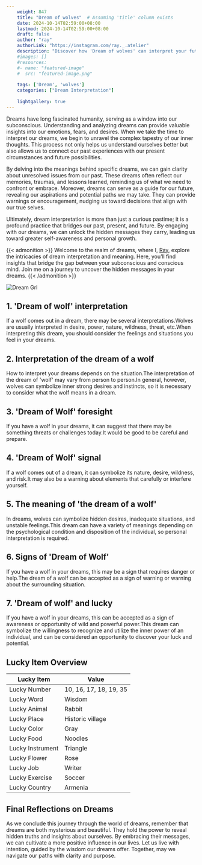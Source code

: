 ```yaml
---
    weight: 847
    title: "Dream of wolves"  # Assuming 'title' column exists
    date: 2024-10-14T02:59:00+08:00
    lastmod: 2024-10-14T02:59:00+08:00
    draft: false
    author: "ray"
    authorLink: "https://instagram.com/ray._.atelier"
    description: "Discover how 'Dream of wolves' can interpret your future and uncover its significant meanings in your life."
    #images: []
    #resources:
    #- name: "featured-image"
    #  src: "featured-image.png"
    
    tags: ['Dream', 'wolves']
    categories: ["Dream Interpretation"]
    
    lightgallery: true
---
```

    
Dreams have long fascinated humanity, serving as a window into our subconscious. Understanding and analyzing dreams can provide valuable insights into our emotions, fears, and desires. When we take the time to interpret our dreams, we begin to unravel the complex tapestry of our inner thoughts. This process not only helps us understand ourselves better but also allows us to connect our past experiences with our present circumstances and future possibilities.

By delving into the meanings behind specific dreams, we can gain clarity about unresolved issues from our past. These dreams often reflect our memories, traumas, and lessons learned, reminding us of what we need to confront or embrace. Moreover, dreams can serve as a guide for our future, revealing our aspirations and potential paths we may take. They can provide warnings or encouragement, nudging us toward decisions that align with our true selves.

Ultimately, dream interpretation is more than just a curious pastime; it is a profound practice that bridges our past, present, and future. By engaging with our dreams, we can unlock the hidden messages they carry, leading us toward greater self-awareness and personal growth.

{{< admonition >}}
Welcome to the realm of dreams, where I, [Ray](https://instagram.com/ray._.atelier), explore the intricacies of dream interpretation and meaning. Here, you’ll find insights that bridge the gap between your subconscious and conscious mind. Join me on a journey to uncover the hidden messages in your dreams.
{{< /admonition >}}

![Dream Grl](https://cdn.pixabay.com/photo/2017/11/02/03/35/gothic-2910057_1280.jpg "Dream Grl")

## 1. 'Dream of wolf' interpretation
If a wolf comes out in a dream, there may be several interpretations.Wolves are usually interpreted in desire, power, nature, wildness, threat, etc.When interpreting this dream, you should consider the feelings and situations you feel in your dreams.

## 2. Interpretation of the dream of a wolf
How to interpret your dreams depends on the situation.The interpretation of the dream of 'wolf' may vary from person to person.In general, however, wolves can symbolize inner strong desires and instincts, so it is necessary to consider what the wolf means in a dream.

## 3. 'Dream of Wolf' foresight
If you have a wolf in your dreams, it can suggest that there may be something threats or challenges today.It would be good to be careful and prepare.

## 4. 'Dream of Wolf' signal
If a wolf comes out of a dream, it can symbolize its nature, desire, wildness, and risk.It may also be a warning about elements that carefully or interfere yourself.

## 5. The meaning of 'the dream of a wolf'
In dreams, wolves can symbolize hidden desires, inadequate situations, and unstable feelings.This dream can have a variety of meanings depending on the psychological condition and disposition of the individual, so personal interpretation is required.

## 6. Signs of 'Dream of Wolf'
If you have a wolf in your dreams, this may be a sign that requires danger or help.The dream of a wolf can be accepted as a sign of warning or warning about the surrounding situation.

## 7. 'Dream of wolf' and lucky
If you have a wolf in your dreams, this can be accepted as a sign of awareness or opportunity of wild and powerful power.This dream can symbolize the willingness to recognize and utilize the inner power of an individual, and can be considered an opportunity to discover your luck and potential.

## Lucky Item Overview
| Lucky Item          | Value              |
|---------------|--------------------|
| Lucky Number        | 10, 16, 17, 18, 19, 35  |
| Lucky Word          | Wisdom |
| Lucky Animal        | Rabbit |
| Lucky Place         | Historic village     |
| Lucky Color         | Gray     |
| Lucky Food          | Noodles      |
| Lucky Instrument    | Triangle |
| Lucky Flower        | Rose    |
| Lucky Job           | Writer       |
| Lucky Exercise      | Soccer  |
| Lucky Country       | Armenia    |


##  Final Reflections on Dreams

As we conclude this journey through the world of dreams, remember that dreams are both mysterious and beautiful. They hold the power to reveal hidden truths and insights about ourselves. By embracing their messages, we can cultivate a more positive influence in our lives. Let us live with intention, guided by the wisdom our dreams offer. Together, may we navigate our paths with clarity and purpose.
